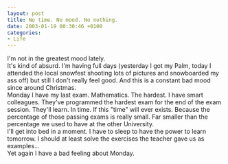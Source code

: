 ```yaml
---
layout: post
title: No time. No mood. No nothing.
date: 2003-01-19 00:30:46 +0100
categories:
- Life
---
```

<p>I'm not in the greatest mood lately.<br />
It's kind of absurd. I'm having full days (yesterday I got my Palm, today I attended the local snowfest shooting lots of pictures and snowboarded my ass off) but still I don't really feel good. And this is a constant bad mood since around Christmas.<br />
Monday I have my last exam. Mathematics. The hardest. I have smart colleagues. They've programmed the hardest exam for the end of the exam session. They'll learn. In time. If this "time" will ever exists. Because the percentage of those passing exams is really small. Far smaller than the percentage we used to have at the other University.<br />
I'll get into bed in a moment. I have to sleep to have the power to learn tomorrow. I should at least solve the exercises the teacher gave us as examples...<br />
Yet again I have a bad feeling about Monday.</p>
